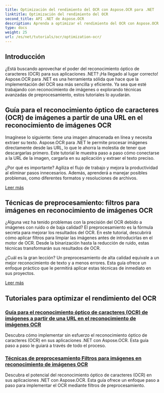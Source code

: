 ```yaml
---
title: Optimización del rendimiento del OCR con Aspose.OCR para .NET
linktitle: Optimización del rendimiento del OCR
second_title: API .NET de Aspose.OCR
description: Aprenda a optimizar el rendimiento del OCR con Aspose.OCR para .NET. Nuestros tutoriales detallados cubren el reconocimiento de imágenes, los filtros de preprocesamiento y los pasos prácticos de implementación.
type: docs
weight: 25
url: /es/net/tutorials/ocr/optimization-ocr/
---
```

## Introducción

¿Está buscando aprovechar el poder del reconocimiento óptico de caracteres (OCR) para sus aplicaciones .NET? ¡Ha llegado al lugar correcto! Aspose.OCR para .NET es una herramienta sólida que hace que la implementación del OCR sea más sencilla y eficiente. Ya sea que esté trabajando con reconocimiento de imágenes o explorando técnicas avanzadas de preprocesamiento, estos tutoriales lo ayudarán.

## Guía para el reconocimiento óptico de caracteres (OCR) de imágenes a partir de una URL en el reconocimiento de imágenes OCR

Imagínese lo siguiente: tiene una imagen almacenada en línea y necesita extraer su texto. Aspose.OCR para .NET le permite procesar imágenes directamente desde las URL, lo que le ahorra la molestia de tener que descargarlas primero. Este tutorial le muestra paso a paso cómo conectarse a la URL de la imagen, cargarla en su aplicación y extraer el texto preciso.

¿Por qué es importante? Agiliza el flujo de trabajo y mejora la productividad al eliminar pasos innecesarios. Además, aprenderá a manejar posibles problemas, como diferentes formatos y resoluciones de archivos.

[Leer más](./guide-to-ocr-on-image-from-url/)

## Técnicas de preprocesamiento: filtros para imágenes en reconocimiento de imágenes OCR

¿Alguna vez ha tenido problemas con la precisión del OCR debido a imágenes con ruido o de baja calidad? El preprocesamiento es la fórmula secreta para mejorar los resultados del OCR. En este tutorial, descubrirá cómo aplicar filtros para limpiar las imágenes antes de introducirlas en el motor de OCR. Desde la binarización hasta la reducción de ruido, estas técnicas transformarán sus resultados de OCR.

¿Cuál es la gran lección? Un preprocesamiento de alta calidad equivale a un mejor reconocimiento de texto y a menos errores. Esta guía ofrece un enfoque práctico que le permitirá aplicar estas técnicas de inmediato en sus proyectos.

[Leer más](./preprocessing-techniques-filters-for-image/)

## Tutoriales para optimizar el rendimiento del OCR
### [Guía para el reconocimiento óptico de caracteres (OCR) de imágenes a partir de una URL en el reconocimiento de imágenes OCR](./guide-to-ocr-on-image-from-url/)
Descubra cómo implementar sin esfuerzo el reconocimiento óptico de caracteres (OCR) en sus aplicaciones .NET con Aspose.OCR. Esta guía paso a paso le guiará a través de todo el proceso.
### [Técnicas de preprocesamiento Filtros para imágenes en reconocimiento de imágenes OCR](./preprocessing-techniques-filters-for-image/)
Descubra el potencial del reconocimiento óptico de caracteres (OCR) en sus aplicaciones .NET con Aspose.OCR. Esta guía ofrece un enfoque paso a paso para implementar el OCR mediante filtros de preprocesamiento.